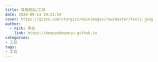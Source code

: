 ```yaml
---
title: 常用网站/工具
date: 2020-09-14 19:23:54
cover: https://gitee.com/stargzzx/mainimages/raw/master/tools.jpeg
author:
  - nick: 李丛
    link: https://benpaodewoniu.github.io
categories:
- 工具
tags:
- 工具
---
```

